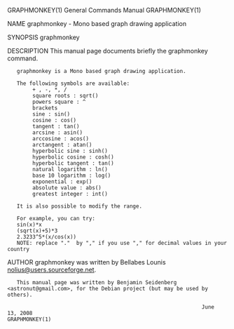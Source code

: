GRAPHMONKEY(1)                                                General Commands Manual                                               GRAPHMONKEY(1)

NAME
       graphmonkey - Mono based graph drawing application

SYNOPSIS
       graphmonkey

DESCRIPTION
       This manual page documents briefly the graphmonkey command.

       graphmonkey is a Mono based graph drawing application.

       The following symbols are available:
            + , -, *, /
            square roots : sqrt()
            powers square : ^
            brackets
            sine : sin()
            cosine : cos()
            tangent : tan()
            arcsine : asin()
            arccosine : acos()
            arctangent : atan()
            hyperbolic sine : sinh()
            hyperbolic cosine : cosh()
            hyperbolic tangent : tan()
            natural logarithm : ln()
            base 10 logarithm : log()
            exponential : exp()
            absolute value : abs()
            greatest integer : int()

       It is also possible to modify the range.

       For example, you can try:
       sin(x)*x
       (sqrt(x)+5)*3
       2.3233^5*(x/cos(x))
       NOTE: replace "."  by "," if you use "," for decimal values in your country

AUTHOR
       graphmonkey was written by Bellabes Lounis <nolius@users.sourceforge.net>.

       This manual page was written by Benjamin Seidenberg <astronut@gmail.com>, for the Debian project (but may be used by others).

                                                                  June  13, 2008                                                    GRAPHMONKEY(1)
